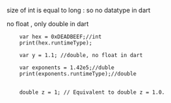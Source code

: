 size of int is equal to long : so no datatype in dart

no float , only double in dart


        var hex = 0xDEADBEEF;//int
        print(hex.runtimeType);

        var y = 1.1; //double, no float in dart
        
        var exponents = 1.42e5;//duble
        print(exponents.runtimeType);//double
        
        
        double z = 1; // Equivalent to double z = 1.0.
